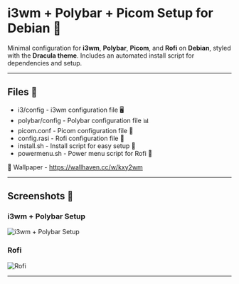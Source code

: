 # i3wm + Polybar + Picom Setup for Debian 🐧

Minimal configuration for **i3wm**, **Polybar**, **Picom**, and **Rofi** on **Debian**, styled with the **Dracula theme**. Includes an automated install script for dependencies and setup. 

---

## Files 📁

- i3/config - i3wm configuration file 🖥️
- polybar/config - Polybar configuration file 📊
- picom.conf - Picom configuration file 🌈
- config.rasi - Rofi configuration file 🎨
- install.sh - Install script for easy setup 📜
- powermenu.sh - Power menu script for Rofi 🔌

🌄 Wallpaper - https://wallhaven.cc/w/kxy2wm

---

## Screenshots 📸

### i3wm + Polybar Setup  
![i3wm + Polybar Setup](https://github.com/user-attachments/assets/ae065f9f-694c-4fcf-b0aa-146bfbd8e00c)

### Rofi  
![Rofi](https://github.com/user-attachments/assets/d455d726-cad2-401b-99c9-f0e6dc77410f)

---
